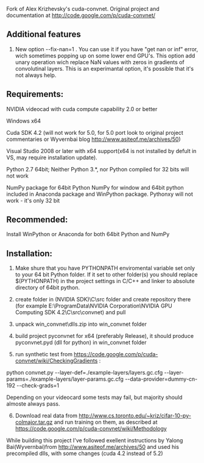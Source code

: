 

Fork of Alex Krizhevsky's cuda-convnet. Original project and documentation at http://code.google.com/p/cuda-convnet/

Additional features
--------
1. New option --fix-nan=1 . You can use it if you have "get nan or inf" error, wich sometimes popping up on some lower end GPU's.
This option add unary operation wich replace NaN values with zeros in gradients of convolutinal layers. This is an experimantal option, it's possible that it's not always help.


Requirements:
--------------

NVIDIA videocad with cuda compute capability 2.0 or better


Windows x64


Cuda SDK 4.2 (will not work for 5.0, for 5.0 port look to original project commentaries or Wyvernbai blog http://www.asiteof.me/archives/50)

Visual Studio 2008 or later with x64 support(x64 is not installed by defult in VS, may require installation update).

Python 2.7 64bit; Neither Python 3.*, nor Python compiled for 32 bits will not work

NumPy package for 64bit Python
NumPy for window and 64bit python included in Anaconda package and WinPython package. Pythonxy will not work - it's only 32 bit

Recommended:
------------

Install WinPython or Anaconda for both 64bit Python and NumPy

Installation:
-------------

1. Make shure that you have PYTHONPATH enviromental variable set only to your 64 bit Python folder. If it set to other folder(s) you should replace $(PYTHONPATH) in the project settings in C/C++ and linker to absolute directory of 64bit  python.

2. create folder in (NVIDIA SDK)\C\src folder and create repository there
  (for example E:\ProgramData\NVIDIA Corporation\NVIDIA GPU Computing SDK 4.2\C\src\convnet) and pull

3. unpack win_convnet\dlls.zip into win_convnet folder

4. build project pyconvnet for x64 (preferably Release), it should produce pyconvnet.pyd (dll for python) in win_convnet folder

5. run synthetic test from https://code.google.com/p/cuda-convnet/wiki/CheckingGradients :

  python convnet.py --layer-def=./example-layers/layers.gc.cfg --layer-params=./example-layers/layer-params.gc.cfg --data-provider=dummy-cn-192 --check-grads=1

  Depending on your videocard some tests may fail, but majority should almoste always pass.
  
6. Download real data from http://www.cs.toronto.edu/~kriz/cifar-10-py-colmajor.tar.gz and run training on them, as described at 
https://code.google.com/p/cuda-convnet/wiki/Methodology



While building this project I've followed exellent instructions by Yalong Bai(Wyvernbai)from  http://www.asiteof.me/archives/50 and used his precompiled dlls, with some changes (cuda 4.2 instead of 5.2)
